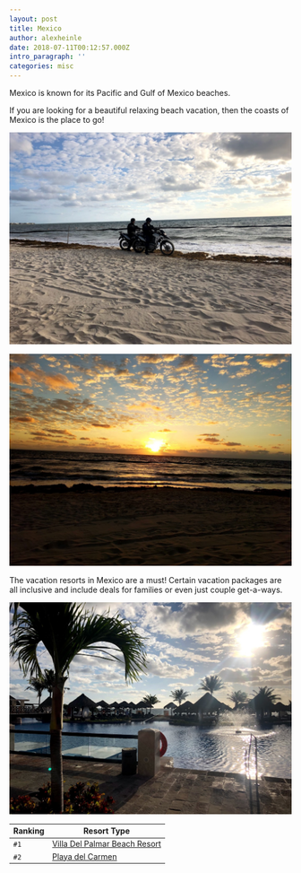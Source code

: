 ```yaml
---
layout: post
title: Mexico
author: alexheinle
date: 2018-07-11T00:12:57.000Z
intro_paragraph: ''
categories: misc
---
```


Mexico is known for its Pacific and Gulf of Mexico beaches.

If you are looking for a beautiful relaxing beach vacation, then the coasts of
Mexico is the place to go!

![Mexico Beach Photo](/images/mexicoBeach.jpg)


![Mexico Beach Photo](/images/mexicoSunset.jpg)


The vacation resorts in Mexico are a must! Certain vacation packages are all
inclusive and include deals for families or even just couple get-a-ways.

![Mexico Beach Photo](/images/mexicoResort.jpg)

| Ranking | Resort Type |
| --- | --- |
| `#1`  | <a href="https://www.tripadvisor.com/Hotel_Review-g150793-d154769-Reviews-Villa_Del_Palmar_Beach_Resort_Spa-Puerto_Vallarta.html">Villa Del Palmar Beach Resort</a> |
| `#2` | <a href="https://www.tripadvisor.com/Hotel_Review-g150812-d1204526-Reviews-Grand_Velas_Riviera_Maya-Playa_del_Carmen_Yucatan_Peninsula.html">Playa del Carmen</a>|
